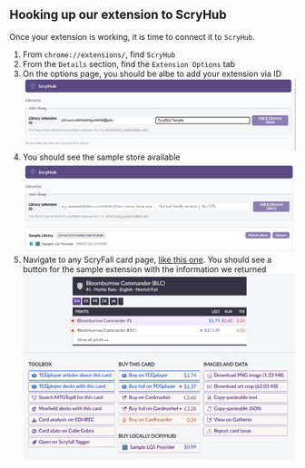 ## Hooking up our extension to ScryHub

Once your extension is working, it is time to connect it to `ScryHub`.

1. From `chrome://extensions/`, find `ScryHub`
2. From the `Details` section, find the `Extension Options` tab
3. On the options page, you should be albe to add your extension via ID
![](../imgs/options_add_library.png)
4. You should see the sample store available 
![](../imgs/options_with_sample_library.png)
5. Navigate to any ScryFall card page, [like this one](https://scryfall.com/card/blc/1/bello-bard-of-the-brambles). You should see a button for the sample extension with the information we returned
![](../imgs/scryfall_with_sample.png)